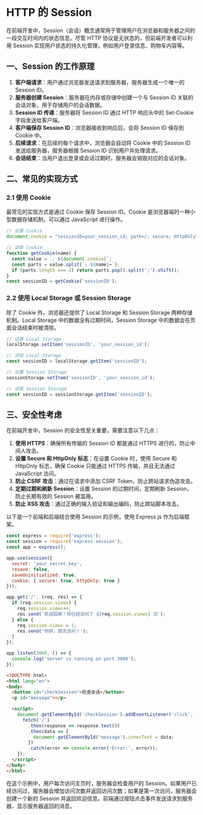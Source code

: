 # HTTP 的 Session

在前端开发中，Session（会话）概念通常用于管理用户在浏览器和服务器之间的一段交互时间内的状态信息。尽管 HTTP 协议是无状态的，但前端开发者可以利用 Session 实现用户状态的持久化管理，例如用户登录信息、购物车内容等。

## 一、Session 的工作原理

1. **客户端请求**：用户通过浏览器发送请求到服务器，服务器生成一个唯一的 Session ID。
2. **服务器创建 Session**：服务器在内存或存储中创建一个与 Session ID 关联的会话对象，用于存储用户的会话数据。
3. **Session ID 传递**：服务器将 Session ID 通过 HTTP 响应头中的 Set-Cookie 字段发送给客户端。
4. **客户端保存 Session ID**：浏览器接收到响应后，会将 Session ID 保存到 Cookie 中。
5. **后续请求**：在后续的每个请求中，浏览器会自动将 Cookie 中的 Session ID 发送给服务器，服务器根据 Session ID 识别用户并处理请求。
6. **会话结束**：当用户退出登录或会话过期时，服务器会销毁对应的会话对象。

## 二、常见的实现方式

### 2.1 使用 Cookie

最常见的实现方式是通过 Cookie 保存 Session ID。Cookie 是浏览器端的一种小型数据存储机制，可以通过 JavaScript 进行操作。

```javascript
// 设置 Cookie
document.cookie = "sessionID=your_session_id; path=/; secure; HttpOnly";

// 读取 Cookie
function getCookie(name) {
  const value = `; ${document.cookie}`;
  const parts = value.split(`; ${name}=`);
  if (parts.length === 2) return parts.pop().split(';').shift();
}
const sessionID = getCookie('sessionID');
```

### 2.2 使用 Local Storage 或 Session Storage

除了 Cookie 外，浏览器还提供了 Local Storage 和 Session Storage 两种存储机制。Local Storage 中的数据没有过期时间，Session Storage 中的数据会在页面会话结束时被清除。

```javascript
// 设置 Local Storage
localStorage.setItem('sessionID', 'your_session_id');

// 读取 Local Storage
const sessionID = localStorage.getItem('sessionID');
```

```javascript
// 设置 Session Storage
sessionStorage.setItem('sessionID', 'your_session_id');

// 读取 Session Storage
const sessionID = sessionStorage.getItem('sessionID');
```

## 三、安全性考虑

在前端开发中，Session 的安全性至关重要，需要注意以下几点：

1. **使用 HTTPS**：确保所有传输的 Session ID 都是通过 HTTPS 进行的，防止中间人攻击。
2. **设置 Secure 和 HttpOnly 标志**：在设置 Cookie 时，使用 Secure 和 HttpOnly 标志，确保 Cookie 只能通过 HTTPS 传输，并且无法通过 JavaScript 访问。
3. **防止 CSRF 攻击**：通过在请求中添加 CSRF Token，防止跨站请求伪造攻击。
4. **定期过期和刷新 Session**：设置 Session 的过期时间，定期刷新 Session，防止长期有效的 Session 被滥用。
5. **防止 XSS 攻击**：通过正确的输入验证和输出编码，防止跨站脚本攻击。

以下是一个前端和后端结合使用 Session 的示例，使用 Express.js 作为后端框架。

```javascript
const express = require('express');
const session = require('express-session');
const app = express();

app.use(session({
  secret: 'your_secret_key',
  resave: false,
  saveUninitialized: true,
  cookie: { secure: true, httpOnly: true }
}));

app.get('/', (req, res) => {
  if (req.session.views) {
    req.session.views++;
    res.send(`欢迎回来！你已经访问了 ${req.session.views} 次`);
  } else {
    req.session.views = 1;
    res.send('你好，首次访问！');
  }
});

app.listen(3000, () => {
  console.log('Server is running on port 3000');
});
```

```html
<!DOCTYPE html>
<html lang="en">
<body>
  <button id="checkSession">检查会话</button>
  <p id="message"></p>

  <script>
    document.getElementById('checkSession').addEventListener('click', () => {
      fetch('/')
        .then(response => response.text())
        .then(data => {
          document.getElementById('message').innerText = data;
        })
        .catch(error => console.error('Error:', error));
    });
  </script>
</body>
</html>
```

在这个示例中，用户每次访问主页时，服务器会检查用户的 Session。如果用户已经访问过，服务器会增加访问次数并返回访问次数；如果是第一次访问，服务器会创建一个新的 Session 并返回欢迎信息。前端通过按钮点击事件发送请求到服务器，显示服务器返回的消息。
